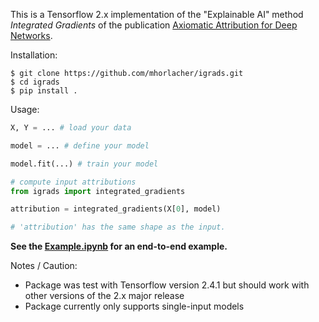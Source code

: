 This is a Tensorflow 2.x implementation of the "Explainable AI" method *Integrated Gradients* of the publication [Axiomatic Attribution for Deep Networks](https://arxiv.org/abs/1703.01365). 


Installation:
```
$ git clone https://github.com/mhorlacher/igrads.git
$ cd igrads
$ pip install .
```

Usage:
```python
X, Y = ... # load your data

model = ... # define your model

model.fit(...) # train your model

# compute input attributions
from igrads import integrated_gradients

attribution = integrated_gradients(X[0], model)

# 'attribution' has the same shape as the input. 
```


**See the [Example.ipynb](https://github.com/mhorlacher/igrads/blob/main/example/Example.ipynb) for an end-to-end example.**


Notes / Caution:
- Package was test with Tensorflow version 2.4.1 but should work with other versions of the 2.x major release
- Package currently only supports single-input models